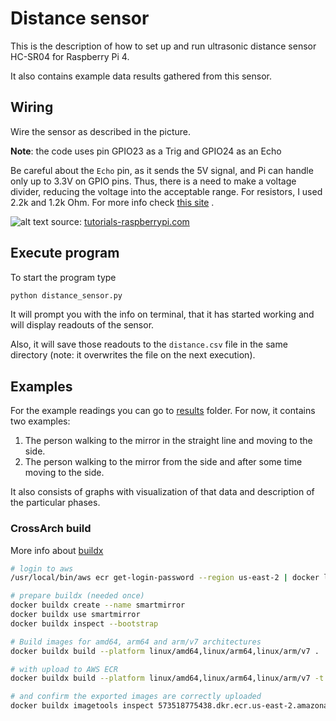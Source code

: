# Distance sensor

This is the description of how to set up and run ultrasonic distance sensor HC-SR04 for Raspberry Pi 4.

It also contains example data results gathered from this sensor.

## Wiring

Wire the sensor as described in the picture.

**Note**: the code uses pin GPIO23 as a Trig and GPIO24 as an Echo

Be careful about the `Echo` pin, as it sends the 5V signal, and Pi can handle only up to 3.3V on GPIO pins. Thus, there is a need
to make a voltage divider, reducing the voltage into the acceptable range. For resistors, I used 2.2k and 1.2k Ohm. For more info
check [this site](https://thepihut.com/blogs/raspberry-pi-tutorials/hc-sr04-ultrasonic-range-sensor-on-the-raspberry-pi)
.

![alt text](https://tutorials-raspberrypi.com/wp-content/uploads/2014/05/ultraschall_Steckplatine-768x952.png "RPi distance sensor set up diagram")
source: [tutorials-raspberrypi.com](https://tutorials-raspberrypi.com/raspberry-pi-ultrasonic-sensor-hc-sr04/)

## Execute program

To start the program type

```bash
python distance_sensor.py
```

It will prompt you with the info on terminal, that it has started working and will display readouts of the sensor.

Also, it will save those readouts to the `distance.csv` file in the same directory (note: it overwrites the file on the
next execution).

## Examples

For the example readings you can go to [results](results) folder. For now, it contains two examples:

1. The person walking to the mirror in the straight line and moving to the side.
2. The person walking to the mirror from the side and after some time moving to the side.

It also consists of graphs with visualization of that data and description of the particular phases.

### CrossArch build
More info about [buildx](https://docs.docker.com/docker-for-mac/multi-arch/)
```sh
# login to aws
/usr/local/bin/aws ecr get-login-password --region us-east-2 | docker login --username AWS --password-stdin 573518775438.dkr.ecr.us-east-2.amazonaws.com

# prepare buildx (needed once)
docker buildx create --name smartmirror
docker buildx use smartmirror
docker buildx inspect --bootstrap

# Build images for amd64, arm64 and arm/v7 architectures
docker buildx build --platform linux/amd64,linux/arm64,linux/arm/v7 .

# with upload to AWS ECR
docker buildx build --platform linux/amd64,linux/arm64,linux/arm/v7 -t 573518775438.dkr.ecr.us-east-2.amazonaws.com/smart-mirror-distance-sensor:latest --push .

# and confirm the exported images are correctly uploaded
docker buildx imagetools inspect 573518775438.dkr.ecr.us-east-2.amazonaws.com/smart-mirror-distance-sensor:latest
```
